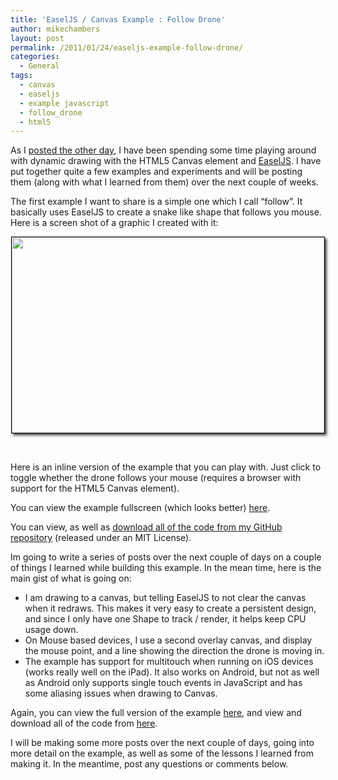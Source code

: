 ```yaml
---
title: 'EaselJS / Canvas Example : Follow Drone'
author: mikechambers
layout: post
permalink: /2011/01/24/easeljs-example-follow-drone/
categories:
  - General
tags:
  - canvas
  - easeljs
  - example javascript
  - follow_drone
  - html5
---
```



As I [posted the other day][1], I have been spending some time playing around with dynamic drawing with the HTML5 Canvas element and [EaselJS][2]. I have put together quite a few examples and experiments and will be posting them (along with what I learned from them) over the next couple of weeks.

The first example I want to share is a simple one which I call &#8220;follow&#8221;. It basically uses EaselJS to create a snake like shape that follows you mouse. Here is a screen shot of a graphic I created with it:

<div style="text-align:center;">
  <a href="http://www.flickr.com/photos/mikechambers/5373349685/" title="Untitled by mike.chambers, on Flickr"><img src="http://farm6.static.flickr.com/5208/5373349685_2c82f5de47.jpg" width="500" height="313" alt="" style="border:1px solid black; moz-box-shadow: 3px 3px 4px rgba(0,0,0,0.7);-webkit-box-shadow: 3px 3px 4px rgba(0,0,0,0.7);box-shadow: 3px 3px 4px rgba(0,0,0,0.7);" /></a>
</div>

&nbsp;

Here is an inline version of the example that you can play with. Just click to toggle whether the drone follows your mouse (requires a browser with support for the HTML5 Canvas element).  
<!--more-->

  


You can view the example fullscreen (which looks better) [here][3].

You can view, as well as [download all of the code from my GitHub repository][4] (released under an MIT License).

Im going to write a series of posts over the next couple of days on a couple of things I learned while building this example. In the mean time, here is the main gist of what is going on:

*   I am drawing to a canvas, but telling EaselJS to not clear the canvas when it redraws. This makes it very easy to create a persistent design, and since I only have one Shape to track / render, it helps keep CPU usage down.
*   On Mouse based devices, I use a second overlay canvas, and display the mouse point, and a line showing the direction the drone is moving in.
*   The example has support for multitouch when running on iOS devices (works really well on the iPad). It also works on Android, but not as well as Android only supports single touch events in JavaScript and has some aliasing issues when drawing to Canvas.

Again, you can view the full version of the example [here][3], and view and download all of the code from [here][4].

I will be making some more posts over the next couple of days, going into more detail on the example, as well as some of the lessons I learned from making it. In the meantime, post any questions or comments below.

 [1]: http://www.mikechambers.com/blog/2011/01/19/getting-started-with-the-canvas-element-and-easeljs/
 [2]: http://www.easeljs.com
 [3]: http://www.mikechambers.com/html5/easeljs/follow/
 [4]: https://github.com/mikechambers/ExamplesByMesh/tree/master/HTML5/EaselJS/follow